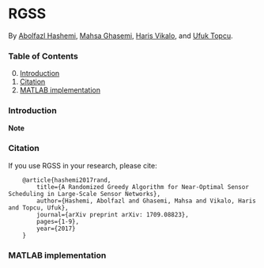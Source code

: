# RGSS

By [Abolfazl Hashemi](https://www.linkedin.com/in/abolfazlh/), [Mahsa Ghasemi](https://www.linkedin.com/in/mahsa-ghasemi-247a3186), [Haris Vikalo](http://users.ece.utexas.edu/~hvikalo/), and [Ufuk Topcu](https://www.ae.utexas.edu/facultysites/topcu/wiki/index.php/Main_Page).

### Table of Contents
0. [Introduction](#introduction)
0. [Citation](#citation)
0. [MATLAB implementation](#matlab-implementation)

### Introduction

**Note**

### Citation

If you use RGSS in your research, please cite:

        @article{hashemi2017rand,
            title={A Randomized Greedy Algorithm for Near-Optimal Sensor Scheduling in Large-Scale Sensor Networks},
            author={Hashemi, Abolfazl and Ghasemi, Mahsa and Vikalo, Haris and Topcu, Ufuk},
            journal={arXiv preprint arXiv: 1709.08823},
            pages={1-9},
            year={2017}
        }
        
### MATLAB implementation
